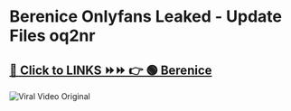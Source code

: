 
 # Berenice Onlyfans Leaked - Update Files oq2nr

## <h2><a href="https://clipsfans.com/Berenice&ref=git">🔗 Click to LINKS ⏩⏩ 👉 🟢 Berenice </a></h2>

<a href="https://clipsfans.com/Berenice&ref=git" rel="nofollow" data-target="animated-image.originalLink"><img src="https://i.ibb.co.com/xMMVF88/686577567.gif" alt="Viral Video Original" style="max-width: 100%; display: inline-block;" data-target="animated-image.originalImage"></a>

